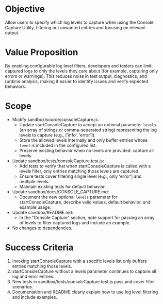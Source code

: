 # Objective

Allow users to specify which log levels to capture when using the Console Capture Utility, filtering out unwanted entries and focusing on relevant output.

# Value Proposition

By enabling configurable log level filters, developers and testers can limit captured logs to only the levels they care about (for example, capturing only errors or warnings). This reduces noise in test output, diagnostics, and runtime analysis, making it easier to identify issues and verify expected behaviors.

# Scope

- Modify sandbox/source/consoleCapture.js:
  - Update startConsoleCapture to accept an optional parameter `levels` (an array of strings or comma-separated string) representing the log levels to capture (e.g., ['info', 'error']).
  - Store the allowed levels internally and only buffer entries whose `level` is included in the configured list.
  - Preserve existing behavior when no levels are provided: capture all levels.
- Update sandbox/tests/consoleCapture.test.js:
  - Add tests to verify that when startConsoleCapture is called with a levels filter, only entries matching those levels are captured.
  - Ensure tests cover filtering single level (e.g., only 'error') and multiple levels.
  - Maintain existing tests for default behavior.
- Update sandbox/docs/CONSOLE_CAPTURE.md:
  - Document the new optional `levels` parameter for startConsoleCapture, describe valid values, default behavior, and example usage.
- Update sandbox/README.md:
  - In the "Console Capture" section, note support for passing an array of levels to filter captured logs and include an example.
- No changes to dependencies.

# Success Criteria

1. Invoking startConsoleCapture with a specific levels list only buffers entries matching those levels.
2. startConsoleCapture without a levels parameter continues to capture all log and error entries.
3. New tests in sandbox/tests/consoleCapture.test.js pass and cover filter scenarios.
4. Documentation and README clearly explain how to use log level filtering and include examples.